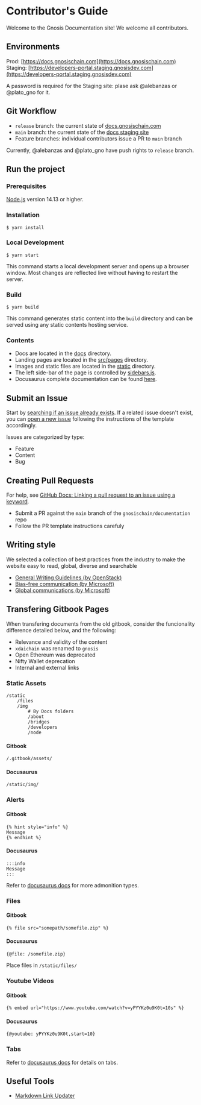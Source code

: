 # Contributor's Guide

Welcome to the Gnosis Documentation site! We welcome all contributors. 
## Environments

Prod: [https://docs.gnosischain.com](https://docs.gnosischain.com)
Staging: [https://developers-portal.staging.gnosisdev.com](https://developers-portal.staging.gnosisdev.com)

A password is required for the Staging site: plase ask @alebanzas or @plato_gno for it. 

## Git Workflow

- `release` branch: the current state of [docs.gnosischain.com](https://docs.gnosischain.com)
- `main` branch: the current state of the [docs staging site](https://developers-portal.staging.gnosisdev.com/)
- Feature branches: individual contributors issue a PR to `main` branch

Currently, @alebanzas and @plato_gno have push rights to `release` branch.

## Run the project

### Prerequisites

[Node.js](https://nodejs.org/en/download/) version 14.13 or higher.  

### Installation

```
$ yarn install
```

### Local Development

```
$ yarn start
```

This command starts a local development server and opens up a browser window. Most changes are reflected live without having to restart the server.

### Build

```
$ yarn build
```

This command generates static content into the `build` directory and can be served using any static contents hosting service.

### Contents
* Docs are located in the [docs](docs) directory.
* Landing pages are located in the [src/pages](src/pages) directory.
* Images and static files are located in the [static](static) directory.
* The left side-bar of the page is controlled by [sidebars.js](sidebars.js).
* Docusaurus complete documentation can be found [here](https://docusaurus.io/docs).

## Submit an Issue

Start by [searching if an issue already exists](https://docs.github.com/en/github/searching-for-information-on-github/searching-on-github/searching-issues-and-pull-requests#search-by-the-title-body-or-comments). 
If a related issue doesn't exist, you can [open a new issue](https://github.com/gnosischain/documentation/issues/new/choose) following the instructions of the template accordingly.

Issues are categorized by type:

- Feature
- Content
- Bug

## Creating Pull Requests

For help, see [GitHub Docs: Linking a pull request to an issue using a keyword](https://docs.github.com/en/free-pro-team@latest/github/managing-your-work-on-github/linking-a-pull-request-to-an-issue#linking-a-pull-request-to-an-issue-using-a-keyword).

- Submit a PR against the `main` branch of the `gnosischain/documentation` repo
- Follow the PR template instructions carefuly

## Writing style

We selected a collection of best practices from the industry to make the website easy to read, global, diverse and searchable

- [General Writing Guidelines (by OpenStack)](https://docs.openstack.org/doc-contrib-guide/writing-style/general-writing-guidelines.html)
- [Bias-free communication (by Microsoft)](https://docs.microsoft.com/en-us/style-guide/bias-free-communication)
- [Global communications (by Microsoft)](https://docs.microsoft.com/en-us/style-guide/global-communications/)

## Transfering Gitbook Pages

When transfering documents from the old gitbook, consider the funcionality difference detailed below, and the following:

- Relevance and validity of the content
- ```xdaichain``` was renamed to ```gnosis```
- Open Ethereum was deprecated
- Nifty Wallet deprecation
- Internal and external links

### Static Assets

```
/static
    /files
    /img
        # By Docs folders
        /about
        /bridges
        /developers
        /node
```

#### Gitbook

```
/.gitbook/assets/
```

#### Docusaurus

```
/static/img/
```

### Alerts

#### Gitbook

```
{% hint style="info" %}
Message
{% endhint %}
```

#### Docusaurus

```
:::info
Message
:::
```
Refer to [docusaurus docs](https://docusaurus.io/docs/next/markdown-features/admonitions) for more admonition types.

### Files

#### Gitbook

```
{% file src="somepath/somefile.zip" %}
```

#### Docusaurus

```
{@file: /somefile.zip}
```
Place files in ```/static/files/```

### Youtube Videos

#### Gitbook

```
{% embed url="https://www.youtube.com/watch?v=yPYYKz0u9K0t=10s" %}
```

#### Docusaurus

```
{@youtube: yPYYKz0u9K0t,start=10}
```

### Tabs

Refer to [docusaurus docs](https://docusaurus.io/docs/next/markdown-features/tabs) for details on tabs.

## Useful Tools

- [Markdown Link Updater](https://marketplace.visualstudio.com/items?itemName=mathiassoeholm.markdown-link-updater)